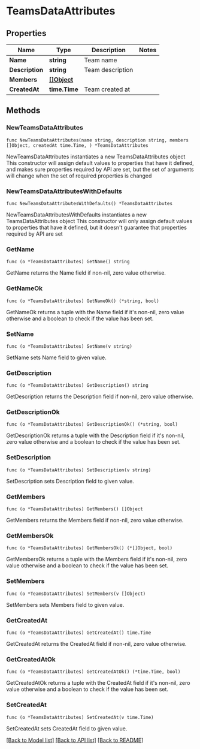 # TeamsDataAttributes

## Properties

Name | Type | Description | Notes
------------ | ------------- | ------------- | -------------
**Name** | **string** | Team name | 
**Description** | **string** | Team description | 
**Members** | [**[]Object**](Object.md) |  | 
**CreatedAt** | **time.Time** | Team created at | 

## Methods

### NewTeamsDataAttributes

`func NewTeamsDataAttributes(name string, description string, members []Object, createdAt time.Time, ) *TeamsDataAttributes`

NewTeamsDataAttributes instantiates a new TeamsDataAttributes object
This constructor will assign default values to properties that have it defined,
and makes sure properties required by API are set, but the set of arguments
will change when the set of required properties is changed

### NewTeamsDataAttributesWithDefaults

`func NewTeamsDataAttributesWithDefaults() *TeamsDataAttributes`

NewTeamsDataAttributesWithDefaults instantiates a new TeamsDataAttributes object
This constructor will only assign default values to properties that have it defined,
but it doesn't guarantee that properties required by API are set

### GetName

`func (o *TeamsDataAttributes) GetName() string`

GetName returns the Name field if non-nil, zero value otherwise.

### GetNameOk

`func (o *TeamsDataAttributes) GetNameOk() (*string, bool)`

GetNameOk returns a tuple with the Name field if it's non-nil, zero value otherwise
and a boolean to check if the value has been set.

### SetName

`func (o *TeamsDataAttributes) SetName(v string)`

SetName sets Name field to given value.


### GetDescription

`func (o *TeamsDataAttributes) GetDescription() string`

GetDescription returns the Description field if non-nil, zero value otherwise.

### GetDescriptionOk

`func (o *TeamsDataAttributes) GetDescriptionOk() (*string, bool)`

GetDescriptionOk returns a tuple with the Description field if it's non-nil, zero value otherwise
and a boolean to check if the value has been set.

### SetDescription

`func (o *TeamsDataAttributes) SetDescription(v string)`

SetDescription sets Description field to given value.


### GetMembers

`func (o *TeamsDataAttributes) GetMembers() []Object`

GetMembers returns the Members field if non-nil, zero value otherwise.

### GetMembersOk

`func (o *TeamsDataAttributes) GetMembersOk() (*[]Object, bool)`

GetMembersOk returns a tuple with the Members field if it's non-nil, zero value otherwise
and a boolean to check if the value has been set.

### SetMembers

`func (o *TeamsDataAttributes) SetMembers(v []Object)`

SetMembers sets Members field to given value.


### GetCreatedAt

`func (o *TeamsDataAttributes) GetCreatedAt() time.Time`

GetCreatedAt returns the CreatedAt field if non-nil, zero value otherwise.

### GetCreatedAtOk

`func (o *TeamsDataAttributes) GetCreatedAtOk() (*time.Time, bool)`

GetCreatedAtOk returns a tuple with the CreatedAt field if it's non-nil, zero value otherwise
and a boolean to check if the value has been set.

### SetCreatedAt

`func (o *TeamsDataAttributes) SetCreatedAt(v time.Time)`

SetCreatedAt sets CreatedAt field to given value.



[[Back to Model list]](../README.md#documentation-for-models) [[Back to API list]](../README.md#documentation-for-api-endpoints) [[Back to README]](../README.md)


